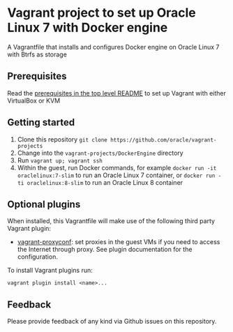 # Vagrant project to set up Oracle Linux 7 with Docker engine

A Vagrantfile that installs and configures Docker engine on Oracle Linux 7 with Btrfs as storage

## Prerequisites

Read the [prerequisites in the top level README](../README.md#prerequisites) to set up Vagrant with either VirtualBox or KVM

## Getting started

1. Clone this repository `git clone https://github.com/oracle/vagrant-projects`
2. Change into the `vagrant-projects/DockerEngine` directory
3. Run `vagrant up; vagrant ssh`
4. Within the guest, run Docker commands, for example `docker run -it oraclelinux:7-slim` to run an Oracle Linux 7 container, or `docker run -ti oraclelinux:8-slim` to run an Oracle Linux 8 container

## Optional plugins

When installed, this Vagrantfile will make use of the following third party Vagrant plugin:

- [vagrant-proxyconf](https://github.com/tmatilai/vagrant-proxyconf): set
proxies in the guest VMs if you need to access the Internet through proxy. See
plugin documentation for the configuration.

To install Vagrant plugins run:

```shell
vagrant plugin install <name>...
```

## Feedback

Please provide feedback of any kind via Github issues on this repository.
